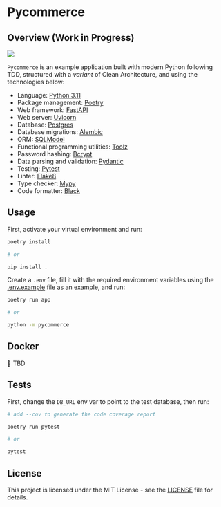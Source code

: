 # Pycommerce

## Overview (Work in Progress)

<p align="left">
  <a href="https://skillicons.dev">
    <img src="https://skills.thijs.gg/icons?i=py,fastapi,postgres,docker&theme=dark" />
  </a>
</p>

`Pycommerce` is an example application built with modern Python following TDD, structured with a _variant_  of Clean Architecture, and using the technologies below:


- Language: [Python 3.11](https://www.python.org/)
- Package management: [Poetry](https://python-poetry.org/)
- Web framework: [FastAPI](https://fastapi.tiangolo.com/)
- Web server: [Uvicorn](http://www.uvicorn.org/)
- Database: [Postgres](https://www.postgresql.org/)
- Database migrations: [Alembic](https://alembic.sqlalchemy.org/en/latest/)
- ORM: [SQLModel](https://sqlmodel.tiangolo.com/)
- Functional programming utilities: [Toolz](https://toolz.readthedocs.io/en/latest/)
- Password hashing: [Bcrypt](https://github.com/pyca/bcrypt/)
- Data parsing and validation: [Pydantic](https://pydantic-docs.helpmanual.io/)
- Testing: [Pytest](https://docs.pytest.org/en/latest/)
- Linter: [Flake8](https://flake8.pycqa.org/en/latest/)
- Type checker: [Mypy](https://mypy.readthedocs.io/en/stable/index.html)
- Code formatter: [Black](https://github.com/psf/black)

## Usage

First, activate your virtual environment and run:

```sh
poetry install

# or

pip install .
```

Create a `.env` file, fill it with the required environment variables using the [.env.example](.env.example) file as an example, and run:

```sh
poetry run app

# or

python -m pycommerce
```

## Docker

🚧 TBD

## Tests

First, change the `DB_URL` env var to point to the test database, then run:

```sh
# add --cov to generate the code coverage report

poetry run pytest

# or

pytest
```

## License

This project is licensed under the MIT License - see the [LICENSE](LICENSE) file for details.
